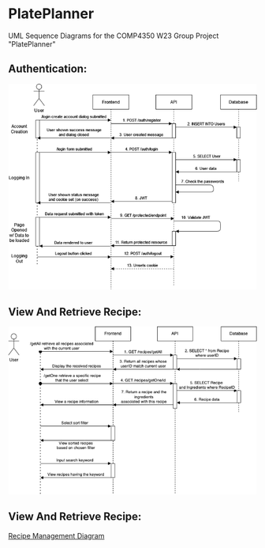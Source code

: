 # PlatePlanner

UML Sequence Diagrams for the COMP4350 W23 Group Project "PlatePlanner"

## Authentication:

![Authentication Diagram](./authentication-diagram.png?raw=true "Diagram")

## View And Retrieve Recipe:

![View And Retrieve Recipe Diagram](./view-retrieve-recipe-diagram.png?raw=true "Diagram")

## View And Retrieve Recipe:

[Recipe Management Diagram](./recipe-management-diagram.png?raw=true "Diagram")